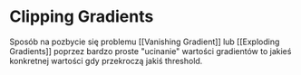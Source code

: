 # Clipping Gradients

Sposób na pozbycie się problemu [[Vanishing Gradient]] lub [[Exploding Gradients]] poprzez bardzo proste "ucinanie" wartości gradientów to jakieś konkretnej wartości gdy przekroczą jakiś threshold.